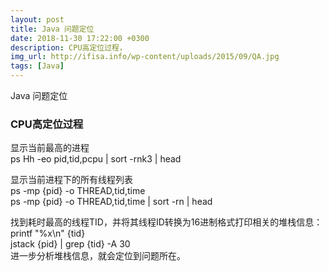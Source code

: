```yaml
---
layout: post
title: Java 问题定位
date: 2018-11-30 17:22:00 +0300
description: CPU高定位过程， 
img_url: http://ifisa.info/wp-content/uploads/2015/09/QA.jpg
tags: [Java]
---
```


Java 问题定位

### CPU高定位过程
显示当前最高的进程  
ps Hh -eo pid,tid,pcpu | sort -rnk3 | head  

显示当前进程下的所有线程列表  
ps -mp {pid} -o THREAD,tid,time  
ps -mp {pid} -o THREAD,tid,time | sort -rn  | head  

找到耗时最高的线程TID，并将其线程ID转换为16进制格式打印相关的堆栈信息：  
printf "%x\n" {tid}  
jstack {pid} | grep {tid} -A 30  
进一步分析堆栈信息，就会定位到问题所在。

